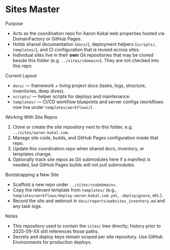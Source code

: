 Sites Master
===========

Purpose
- Acts as the coordination repo for Aaron Kokal web properties hosted via DomainFactory or GitHub Pages.
- Holds shared documentation (`docs/`), deployment helpers (`scripts/`, `templates/`), and CI configuration that is reused across sites.
- Individual sites live in their **own** Git repositories that may be cloned beside this folder (e.g. `../sites/<domain>`). They are not checked into this repo.

Current Layout
- `docs/` — framework + living project docs (tasks, logs, structure, inventories, deep dives).
- `scripts/` — helper scripts for deploys and maintenance.
- `templates/` — CI/CD workflow blueprints and server configs (workflows now live under `templates/workflows/`).

Working With Site Repos
1. Clone or create the site repository next to this folder, e.g. `../sites/aaron-kokal.com`.
2. Manage site code, builds, and GitHub Pages configuration inside that repo.
3. Update this coordination repo when shared docs, inventory, or templates change.
4. Optionally track site repos as Git submodules here if a manifest is needed, but GitHub Pages builds will not pull submodules.

Bootstrapping a New Site
- Scaffold a new repo under `../sites/<subdomain>`.
- Copy the relevant template from `templates/` (e.g., `templates/workflows/deploy-aaron-kokal.com.yml`, `.deployignore`, etc.).
- Record the site and webroot in `docs/reports/websites_inventory.md` and any task logs.

Notes
- This repository used to contain the `sites/` tree directly; history prior to 2025-09-XX still references those paths.
- Secrets and deploy keys remain scoped per site repository. Use GitHub Environments for production deploys.

